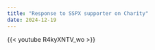 ```yaml
---
title: "Response to SSPX supporter on Charity"
date: 2024-12-19
---
```


{{< youtube R4kyXNTV_wo >}}
